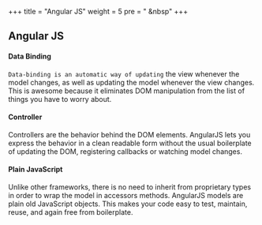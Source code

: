 +++
title = "Angular JS"
weight = 5
pre = "<i class='fas fa-pen'></i> &nbsp"
+++

## Angular JS

#### Data Binding

`Data-binding is an automatic way of updating` the view whenever the model changes, as well as updating the model whenever the view changes. This is awesome because it eliminates DOM manipulation from the list of things you have to worry about.

#### Controller

Controllers are the behavior behind the DOM elements. AngularJS lets you express the behavior in a clean readable form without the usual boilerplate of updating the DOM, registering callbacks or watching model changes.

#### Plain JavaScript

Unlike other frameworks, there is no need to inherit from proprietary types in order to wrap the model in accessors methods. AngularJS models are plain old JavaScript objects. This makes your code easy to test, maintain, reuse, and again free from boilerplate.
